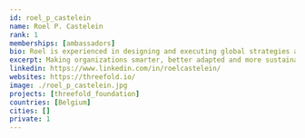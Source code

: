 ```yaml
---
id: roel_p_castelein
name: Roel P. Castelein
rank: 1
memberships: [ambassadors]
bio: Roel is experienced in designing and executing global strategies at Microsoft, Autodesk and Dell EMC. Making organizations smarter, better adapted and more sustainable is what he loves doing. Roel is comfortable at cross roads between business and IT, using the latter to transform the first. He delivered quantifiable results in multinational environments, and ensured they were repeatable. Presently Roel is active at retailer Colruyt Group supporting them in their data-driven approach to grow both financially and sustainably. In addition Roel kindles his passion for sustainability as EMEA Marketing Chair for The Green Grid (the Greenpeace of the ICT industry). The combination of 'resource efficient ICT' with a 'new global currency' address two of humanity's biggest challenges. How to grow sustainably both 'economically' and 'data-wise' within the limits of Earth's resources? Nobody knows. TF ambassadors attempt to tackle these challenges and spread the news.
excerpt: Making organizations smarter, better adapted and more sustainable is what he loves doing.
linkedin: https://www.linkedin.com/in/roelcastelein/
websites: https://threefold.io/
image: ./roel_p_castelein.jpg
projects: [threefold_foundation]
countries: [Belgium]
cities: []
private: 1
---
```


